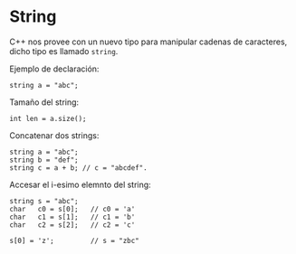 # String
C++ nos provee con un nuevo tipo para manipular cadenas de caracteres, dicho
tipo es llamado `string`.

Ejemplo de declaración:

`string a = "abc";`

Tamaño del string:

`int len = a.size();`

Concatenar dos strings:

``` 
string a = "abc";
string b = "def";
string c = a + b; // c = "abcdef".
```

Accesar el i-esimo elemnto del string:

```
string s = "abc";
char   c0 = s[0];   // c0 = 'a'
char   c1 = s[1];   // c1 = 'b'
char   c2 = s[2];   // c2 = 'c'

s[0] = 'z';         // s = "zbc"
```


